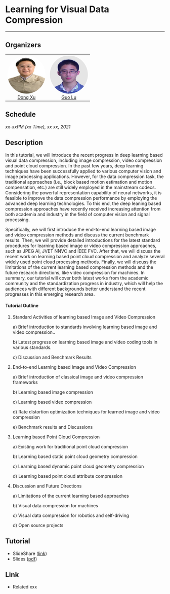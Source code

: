# Learning for Visual Data Compression

___

## Organizers
<table><tr> 

<td align="center" style="border-color:transparent; overflow: hidden;"> <img src="images/xudong.png" width="120px" height="120px" style="border-radius:100%; position:relative;" /><br><a href="https://www.sydney.edu.au/engineering/about/our-people/academic-staff/dong-xu.html">Dong Xu</a></td> 

<td align="center" style="border-color:transparent; overflow: hidden"> <img src="images/luguo.jpg" width="120px" height="120px" style="border-radius:100%; position:relative;" /><br><a href="https://guolusjtu.github.io/guoluhomepage/">Guo Lu</a></td> 

</tr></table> 


## Schedule
_xx-xxPM (xx Time), xx xx, 2021_

## Description
In this tutorial, we will introduce the recent progress in deep learning based visual data compression, including  image compression, video compression and point cloud compression. In the past few years, deep learning techniques have been successfully applied to various computer vision and image processing applications. However, for the data compression task, the traditional approaches (i.e., block based motion estimation and motion compensation, etc.) are still widely employed in the mainstream codecs. Considering the powerful representation capability of neural networks, it is feasible to improve the data compression performance by employing the advanced deep learning technologies. To this end, the deep leaning based compression approaches have recently received increasing attention from both academia and industry in the field of computer vision and signal processing.

Specifically, we will first introduce the end-to-end learning based image and video compression methods and discuss the current benchmark results. Then, we will provide detailed introductions for the latest standard procedures for learning based image or video compression approaches, such as JPEG AI, JVET NNVC and IEEE FVC. After that, we will discuss the recent work on learning based point cloud compression and analyze several widely used point cloud processing methods. Finally, we will discuss the limitations of the current learning based compression methods and the future research directions, like video compression for machines. In summary, our tutorial will cover both latest works from the academic community and the standardization progress in industry, which will help the audiences with different backgrounds better understand the recent progresses in this emerging research area.

#### Tutorial Outline

1. Standard Activities of learning based Image and Video Compression

   a) Brief introduction to standards involving learning based image and video compression..

   b) Latest progress on learning based image and video coding tools in various standards.

   c) Discussion and Benchmark Results

2. End-to-end Learning based Image and Video Compression

   a) Brief introduction of classical image and video compression frameworks

   b) Learning based image compression

   c) Learning based video compression

   d) Rate distortion optimization techniques for learned image and video compression

   e) Benchmark results and Discussions

3. Learning based Point Cloud Compression

   a) Existing work for traditional point cloud compression

   b) Learning based static point cloud geometry compression

   c) Learning based dynamic point cloud geometry compression

   d) Learning based point cloud attribute compression

4. Discussion and Future Directions

   a) Limitations of the current learning based approaches

   b) Visual data compression for machines

   c) Visual data compression for robotics and self-driving

   d) Open source projects

## Tutorial
* SlideShare ([link]())
* Slides ([pdf]())

## Link
* Related xxx
